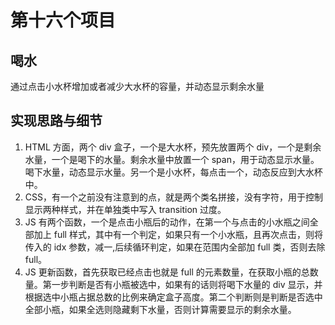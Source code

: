 # 第十六个项目

## 喝水

通过点击小水杯增加或者减少大水杯的容量，并动态显示剩余水量

## 实现思路与细节

1. HTML 方面，两个 div 盒子，一个是大水杯，预先放置两个 div，一个是剩余水量，一个是喝下的水量。剩余水量中放置一个 span，用于动态显示水量。喝下水量，动态显示水量。另一个是小水杯，每点击一个，动态反应到大水杯中。
2. CSS，有一个之前没有注意到的点，就是两个类名拼接，没有字符，用于控制显示两种样式，并在单独类中写入 transition 过度。
3. JS 有两个函数，一个是点击小瓶后的动作，在第一个与点击的小水瓶之间全部加上 full 样式，其中有一个判定，如果只有一个小水瓶，且再次点击，则将传入的 idx 参数，减一,后续循环判定，如果在范围内全部加 full 类，否则去除 full。
4. JS 更新函数，首先获取已经点击也就是 full 的元素数量，在获取小瓶的总数量。第一步判断是否有小瓶被选中，如果有的话则将喝下水量的 div 显示，并根据选中小瓶占据总数的比例来确定盒子高度。第二个判断则是判断是否选中全部小瓶，如果全选则隐藏剩下水量，否则计算需要显示的剩余水量。
